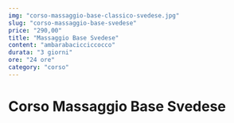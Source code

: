 ```yaml
---
img: "corso-massaggio-base-classico-svedese.jpg"
slug: "corso-massaggio-base-svedese"
price: "290,00"
title: "Massaggio Base Svedese"
content: "ambarabacicciccocco"
durata: "3 giorni"
ore: "24 ore"
category: "corso"
---
```


# Corso Massaggio Base Svedese
